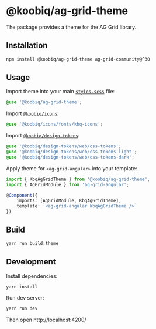# @koobiq/ag-grid-theme

The package provides a theme for the AG Grid library.

## Installation

```bash
npm install @koobiq/ag-grid-theme ag-grid-community@^30
```

## Usage

Import theme into your main [`styles.scss`](/dev/angular-ag-grid/src/styles.scss) file:

```css
@use '@koobiq/ag-grid-theme';
```

Import [`@koobiq/icons`](https://github.com/koobiq/icons):

```css
@use '@koobiq/icons/fonts/kbq-icons';
```

Import [`@koobiq/design-tokens`](https://github.com/koobiq/design-tokens):

```css
@use '@koobiq/design-tokens/web/css-tokens';
@use '@koobiq/design-tokens/web/css-tokens-light';
@use '@koobiq/design-tokens/web/css-tokens-dark';
```

Apply theme for `<ag-grid-angular>` into your template:

```ts
import { KbqAgGridTheme } from '@koobiq/ag-grid-theme';
import { AgGridModule } from 'ag-grid-angular';

@Component({
    imports: [AgGridModule, KbqAgGridTheme],
    template: `<ag-grid-angular kbqAgGridTheme />`
})
```

## Build

```bash
yarn run build:theme
```

## Development

Install dependencies:

```bash
yarn install
```

Run dev server:

```bash
yarn run dev
```

Then open http://localhost:4200/

